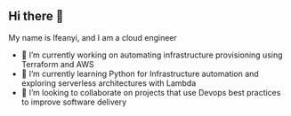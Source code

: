 ## Hi there 👋

My name is Ifeanyi, and I am a cloud engineer

- 🔭 I’m currently working on automating infrastructure provisioning using Terraform and AWS
- 🌱 I’m currently learning Python for Infrastructure automation and exploring serverless architectures with Lambda
- 👯 I’m looking to collaborate on projects that use Devops best practices to improve software delivery
<!--
**Donvic17/Donvic17** is a ✨ _special_ ✨ repository because its `README.md` (this file) appears on your GitHub profile.

Here are some ideas to get you started:

- 🔭 I’m currently working on ...
- 🌱 I’m currently learning ...
- 👯 I’m looking to collaborate on ...
- 🤔 I’m looking for help with ...
- 💬 Ask me about ...
- 📫 How to reach me: ...
- 😄 Pronouns: ...
- ⚡ Fun fact: ...
-->

